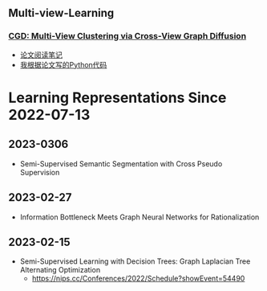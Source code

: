 ## Multi-view-Learning

### [CGD: Multi-View Clustering via Cross-View Graph Diffusion](https://ojs.aaai.org/index.php/AAAI/article/view/6052)
- [论文阅读笔记](https://github.com/Liao-Zhuolin/Multi-view-Learning/blob/main/Paper/CGD.md)
- [我根据论文写的Python代码](https://github.com/Liao-Zhuolin/Multi-view-Learning/tree/main/Code/py_cgd)

# Learning Representations Since 2022-07-13
## 2023-0306
-  Semi-Supervised Semantic Segmentation with Cross Pseudo Supervision

## 2023-02-27
- Information Bottleneck Meets Graph Neural Networks for Rationalization

## 2023-02-15
- Semi-Supervised Learning with Decision Trees: Graph Laplacian Tree Alternating Optimization
	- https://nips.cc/Conferences/2022/Schedule?showEvent=54490
